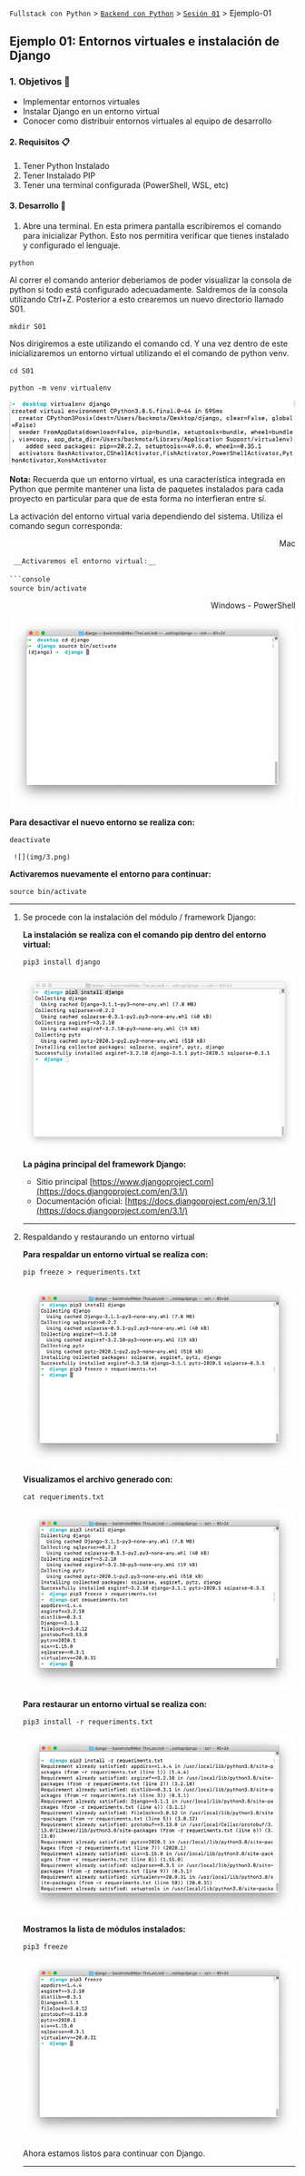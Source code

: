 `Fullstack con Python` > [`Backend con Python`](../../Readme.md) > [`Sesión 01`](../Readme.md) > Ejemplo-01
## Ejemplo 01: Entornos virtuales e instalación de Django


	
### 1. Objetivos :dart:
	
- Implementar entornos virtuales
- Instalar Django en un entorno virtual
- Conocer como distribuir entornos virtuales al equipo de desarrollo

#### 2. Requisitos :clipboard:
	
1. Tener Python Instalado
2. Tener Instalado PIP 
3. Tener una terminal configurada (PowerShell, WSL, etc)

#### 3. Desarrollo :rocket:
	
1.  Abre una terminal. En esta primera pantalla escribiremos el comando para inicializar Python. Esto nos permitira verificar que tienes instalado y configurado el lenguaje. 

   ```console
   python
   ```	
Al correr el comando anterior deberiamos de poder visualizar la consola de python si todo está configurado adecuadamente. Saldremos de la consola utilizando Ctrl+Z. Posterior a esto crearemos un nuevo directorio llamado S01.
	
   ```console
   mkdir S01
   ```	
Nos dirigiremos a este utilizando el comando cd. Y una vez dentro de este inicializaremos un entorno virtual utilizando el el comando de python venv.
	
   ```console
   cd S01
   ```	
	
   ```console
python -m venv virtualenv
   ```
   
   ![](img/1.png)


   __Nota:__ Recuerda que un entorno virtual, es una característica integrada en Python que  permite mantener una lista de paquetes instalados para cada proyecto en particular para que de esta forma no interfieran entre sí.
	
La activación del entorno virtual varia dependiendo del sistema. Utiliza el comando segun corresponda: 
	
<div style="text-align: right;">
Mac
</div>
	
   ```
    __Activaremos el entorno virtual:__

   ```console
   source bin/activate
   ```
 <div style="text-align: right;">
Windows - PowerShell
</div>
	  
   ![](img/2.png)
  
   __Para desactivar el nuevo entorno se realiza con:__

   ```console
   deactivate  
   ```
     ![](img/3.png)

   __Activaremos nuevamente el entorno para continuar:__

   ```console
   source bin/activate
   ```
   ***

1. Se procede con la instalación del módulo / framework Django:

   __La instalación se realiza con el comando pip dentro del entorno virtual:__

   ```console
   pip3 install django
   ```
   ![](img/4.png)

   __La página principal del framework Django:__
   - Sitio principal [https://www.djangoproject.com](https://docs.djangoproject.com/en/3.1/)
   - Documentación oficial: [https://docs.djangoproject.com/en/3.1/](https://docs.djangoproject.com/en/3.1/)
   ***

1. Respaldando y restaurando un entorno virtual

   __Para respaldar un entorno virtual se realiza con:__

   ```console
   pip freeze > requeriments.txt
   ```
   
   ![](img/5.png)
   
   __Visualizamos el archivo generado con:__

   ```console
   cat requeriments.txt
   ```
   
   ![](img/6.png)
   
   
   __Para restaurar un entorno virtual se realiza con:__

   ```console
   pip3 install -r requeriments.txt
   ```
	
   ![](img/7.png)

   __Mostramos la lista de módulos instalados:__

   ```console
   pip3 freeze
   ```
   
   ![](img/8.png)

   Ahora estamos listos para continuar con Django.
   ***

